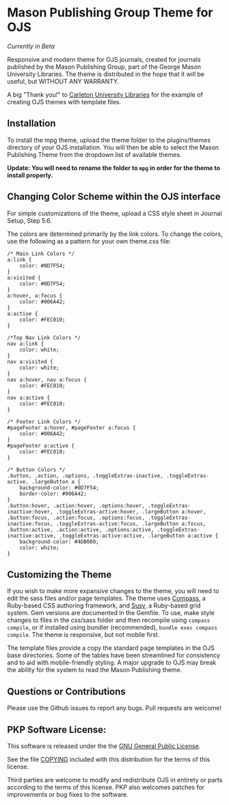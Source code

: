 # Mason Publishing Group Theme for OJS

*Currently in Beta*

Responsive and modern theme for OJS journals, created for journals published by the Mason Publishing Group, part of the George Mason University Libraries. The theme is distributed in the hope that it will be useful, but WITHOUT ANY WARRANTY.

A big "Thank you!" to [Carleton University Libraries](https://github.com/cu-library/OJS-Modern-Theme) for the example of creating OJS themes with template files.

## Installation

To install the mpg theme, upload the theme folder to the plugins/themes directory of your OJS installation. You will then be able to select the Mason Publishing Theme from the dropdown list of available themes.

**Update: You will need to rename the folder to `mpg` in order for the theme to install properly.**

## Changing Color Scheme within the OJS interface

For simple customizations of the theme, upload a CSS style sheet in Journal Setup, Step 5.6. 

The colors are determined primarily by the link colors. To change the colors, use the following as a pattern for your own theme.css file:

```
/* Main Link Colors */
a:link {
	color: #0D7F54;
}
a:visited {
	color: #0D7F54;
}
a:hover, a:focus {
	color: #006A42;
}
a:active {
	color: #FEC010;
}

/*Top Nav Link Colors */
nav a:link {
	color: white;
}
nav a:visited {
	color: white;
}
nav a:hover, nav a:focus { 
	color: #FEC010;
} 
nav a:active {
	color: #FEC010;
}

/* Footer Link Colors */
#pageFooter a:hover, #pageFooter a:focus {
	color: #006A42;
}
#pageFooter a:active { 
	color: #FEC010;
}

/* Button Colors */
.button, .action, .options, .toggleExtras-inactive, .toggleExtras-active, .largeButton a {
	background-color: #0D7F54;
	border-color: #006A42;
}
.button:hover, .action:hover, .options:hover, .toggleExtras-inactive:hover, .toggleExtras-active:hover, .largeButton a:hover,
.button:focus, .action:focus, .options:focus, .toggleExtras-inactive:focus, .toggleExtras-active:focus, .largeButton a:focus,
.button:active, .action:active, .options:active, .toggleExtras-inactive:active, .toggleExtras-active:active, .largeButton a:active {
	background-color: #4DB080;
	color: white;
}
```

## Customizing the Theme

If you wish to make more expansive changes to the theme, you will need to edit the sass files and/or page templates. The theme uses [Compass](http://compass-style.org/), a Ruby-based CSS authoring framework, and [Susy](http://susy.oddbird.net/), a Ruby-based grid system. Gem versions are documented in the Gemfile. To use, make style changes to files in the css/sass folder and then recompile using `compass compile`, or if installed using bundler (recommended), `bundle exec compass compile`. The theme is responsive, but not mobile first.

The template files provide a copy the standard page templates in the OJS base directories. Some of the tables have been streamlined for consistency and to aid with mobile-friendly styling. A major upgrade to OJS may break the ability for the system to read the Mason Publishing theme.

## Questions or Contributions

Please use the Github issues to report any bugs. Pull requests are welcome!


## PKP Software License:
This software is released under the the [GNU General Public License](https://github.com/pkp/ojs/blob/master/docs/COPYING).

See the file [COPYING](https://github.com/pkp/ojs/blob/master/docs/COPYING) included with this distribution for the terms of this license.

Third parties are welcome to modify and redistribute OJS in entirety or parts according to the terms of this license. PKP also welcomes patches for improvements or bug fixes to the software.
